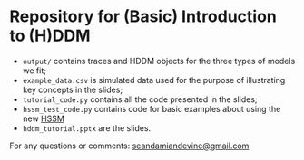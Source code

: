 # Repository for (Basic) Introduction to (H)DDM

- `output/` contains traces and HDDM objects for the three types of models we fit;
- `example_data.csv` is simulated data used for the purpose of illustrating key concepts in the slides; 
- `tutorial_code.py` contains all the code presented in the slides; 
- `hssm_test_code.py` contains code for basic examples about using the new [HSSM](https://lnccbrown.github.io/HSSM/getting_started/getting_started/)
- `hddm_tutorial.pptx` are the slides. 

For any questions or comments: seandamiandevine@gmail.com